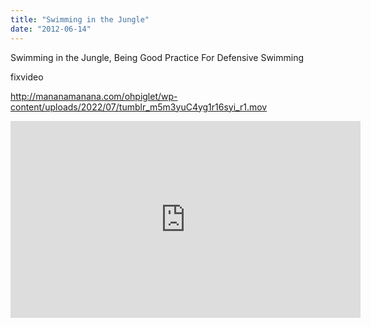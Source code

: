 ```yaml
---
title: "Swimming in the Jungle"
date: "2012-06-14"
---
```


Swimming in the Jungle, Being Good Practice For Defensive Swimming

fixvideo

http://mananamanana.com/ohpiglet/wp-content/uploads/2022/07/tumblr_m5m3yuC4yg1r16syi_r1.mov

<iframe width="560" height="315" src="https://www.youtube.com/embed/OGtUDennwq0?si=LJ9k6Emc5lxtrFUy" title="YouTube video player" frameborder="0" allow="accelerometer; autoplay; clipboard-write; encrypted-media; gyroscope; picture-in-picture; web-share" referrerpolicy="strict-origin-when-cross-origin" allowfullscreen></iframe>
